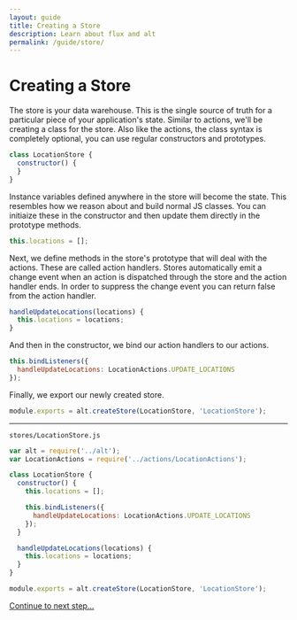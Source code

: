 ```yaml
---
layout: guide
title: Creating a Store
description: Learn about flux and alt
permalink: /guide/store/
---
```


# Creating a Store

The store is your data warehouse. This is the single source of truth for a particular piece of your application's state. Similar to actions, we'll be creating a class for the store. Also like the actions, the class syntax is completely optional, you can use regular constructors and prototypes.

```js
class LocationStore {
  constructor() {
  }
}
```


Instance variables defined anywhere in the store will become the state. This resembles how we reason about and build normal JS classes. You can initiaize these in the constructor and then update them directly in the prototype methods.

```js
this.locations = [];
```

Next, we define methods in the store's prototype that will deal with the actions. These are called action handlers.
Stores automatically emit a change event when an action is dispatched through the store and the action handler ends. In order to suppress the change event you can return false from the action handler.

```js
handleUpdateLocations(locations) {
  this.locations = locations;
}
```

And then in the constructor, we bind our action handlers to our actions.

```js
this.bindListeners({
  handleUpdateLocations: LocationActions.UPDATE_LOCATIONS
});
```

Finally, we export our newly created store.

```js
module.exports = alt.createStore(LocationStore, 'LocationStore');
```

---

`stores/LocationStore.js`

```js
var alt = require('../alt');
var LocationActions = require('../actions/LocationActions');

class LocationStore {
  constructor() {
    this.locations = [];

    this.bindListeners({
      handleUpdateLocations: LocationActions.UPDATE_LOCATIONS
    });
  }

  handleUpdateLocations(locations) {
    this.locations = locations;
  }
}

module.exports = alt.createStore(LocationStore, 'LocationStore');
```

[Continue to next step...](/guide/view)
